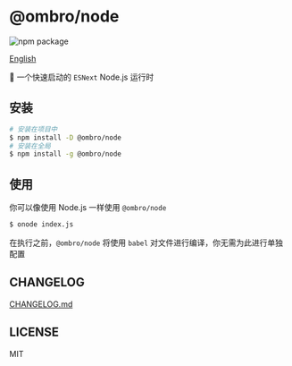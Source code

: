 # @ombro/node

![npm package](https://badgen.net/npm/v/@ombro/node)

[English](./README.md)

🚀 一个快速启动的 `ESNext` Node.js 运行时

## 安装

```sh
# 安装在项目中
$ npm install -D @ombro/node
# 安装在全局
$ npm install -g @ombro/node
```

## 使用

你可以像使用 Node.js 一样使用 `@ombro/node`

```sh
$ onode index.js
```

在执行之前，`@ombro/node` 将使用 `babel` 对文件进行编译，你无需为此进行单独配置

## CHANGELOG

[CHANGELOG.md](./CHANGELOG.md)

## LICENSE

MIT
